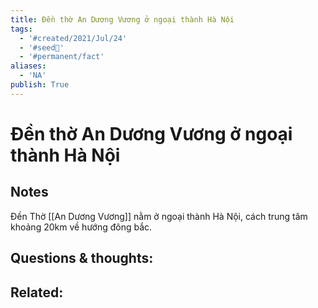 ```yaml
---
title: Đền thờ An Dương Vương ở ngoại thành Hà Nội
tags:
  - '#created/2021/Jul/24'
  - '#seed🥜'
  - '#permanent/fact'
aliases:
  - 'NA'
publish: True
---
```

# Đền thờ An Dương Vương ở ngoại thành Hà Nội

## Notes
Đền Thờ [[An Dương Vương]] nằm ở ngoại thành Hà Nội, cách trung tâm khoảng 20km về hướng đông bắc.

## Questions & thoughts:

## Related:
